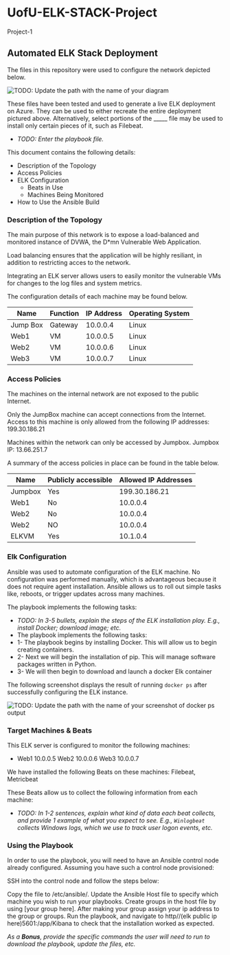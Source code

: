 # UofU-ELK-STACK-Project
Project-1 
## Automated ELK Stack Deployment

The files in this repository were used to configure the network depicted below.

![TODO: Update the path with the name of your diagram](Images/diagram_filename.png)

These files have been tested and used to generate a live ELK deployment on Azure. They can be used to either recreate the entire deployment pictured above. Alternatively, select portions of the _____ file may be used to install only certain pieces of it, such as Filebeat.

  - _TODO: Enter the playbook file._

This document contains the following details:
- Description of the Topology
- Access Policies
- ELK Configuration
  - Beats in Use
  - Machines Being Monitored
- How to Use the Ansible Build 


### Description of the Topology

The main purpose of this network is to expose a load-balanced and monitored instance of DVWA, the D*mn Vulnerable Web Application.

Load balancing ensures that the application will be highly resiliant, in addition to restricting acces to the network.

Integrating an ELK server allows users to easily monitor the vulnerable VMs for changes to the log files and system metrics.

The configuration details of each machine may be found below.

| Name     | Function | IP Address | Operating System |
|----------|----------|------------|------------------|
| Jump Box | Gateway  | 10.0.0.4   | Linux            |
| Web1     |   VM     | 10.0.0.5   | Linux            |
| Web2     |   VM     | 10.0.0.6   | Linux            |
| Web3     |   VM     | 10.0.0.7   | Linux            |

### Access Policies

The machines on the internal network are not exposed to the public Internet. 

Only the JumpBox machine can accept connections from the Internet. Access to this machine is only allowed from the following IP addresses: 199.30.186.21

Machines within the network can only be accessed by Jumpbox.
Jumpbox IP: 13.66.251.7

A summary of the access policies in place can be found in the table below.

| Name    | Publicly accessible | Allowed IP Addresses |
|---------|---------------------|----------------------|
| Jumpbox | Yes                 | 199.30.186.21        |
| Web1    | No                  | 10.0.0.4             |
| Web2    | No                  | 10.0.0.4             |
| Web2    | NO                  | 10.0.0.4             |
| ELKVM   | Yes                 | 10.1.0.4             |

### Elk Configuration

Ansible was used to automate configuration of the ELK machine. No configuration was performed manually, which is advantageous because it does not require agent installation. Ansible allows us to roll out simple tasks like, reboots, or trigger updates across many machines.

The playbook implements the following tasks:
- _TODO: In 3-5 bullets, explain the steps of the ELK installation play. E.g., install Docker; download image; etc._
- The playbook implements the following tasks: 
- 1- The playbook begins by installing Docker. This will allow us to begin creating containers. 
- 2- Next we will begin the installation of pip. This will manage software packages written in Python. 
- 3- We will then begin to download and launch a docker Elk container


The following screenshot displays the result of running `docker ps` after successfully configuring the ELK instance.

![TODO: Update the path with the name of your screenshot of docker ps output](Images/docker_ps_output.png)

### Target Machines & Beats
This ELK server is configured to monitor the following machines:
- Web1 10.0.0.5
  Web2 10.0.0.6
  Web3 10.0.0.7
  
We have installed the following Beats on these machines:
Filebeat, Metricbeat

These Beats allow us to collect the following information from each machine:
- _TODO: In 1-2 sentences, explain what kind of data each beat collects, and provide 1 example of what you expect to see. E.g., `Winlogbeat` collects Windows logs, which we use to track user logon events, etc._

### Using the Playbook
In order to use the playbook, you will need to have an Ansible control node already configured. Assuming you have such a control node provisioned: 

SSH into the control node and follow the steps below:

Copy the file to /etc/ansible/.
Update the Ansible Host file to specify which machine you wish to run your playbooks. Create groups in the host file by using [your group here]. After making your group assign your ip address to the group or groups.
Run the playbook, and navigate to http//(elk public ip here)5601:/app/Kibana to check that the installation worked as expected.


_As a **Bonus**, provide the specific commands the user will need to run to download the playbook, update the files, etc._
